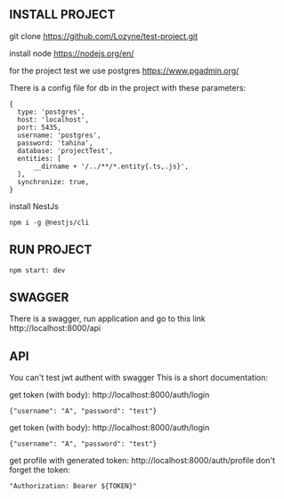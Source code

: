 
## INSTALL PROJECT
git clone https://github.com/Lozyne/test-project.git

install node
https://nodejs.org/en/

for the project test we use postgres
https://www.pgadmin.org/

There is a config file for db in the project with these parameters:
```
{
  type: 'postgres',
  host: 'localhost',
  port: 5435,
  username: 'postgres',
  password: 'tahina',
  database: 'projectTest',
  entities: [
      __dirname + '/../**/*.entity{.ts,.js}',
  ],
  synchronize: true,
}
```

install NestJs
```
npm i -g @nestjs/cli
```
## RUN PROJECT
```
npm start: dev
```
## SWAGGER
There is a swagger, run application and go to this link
http://localhost:8000/api

## API
You can't test jwt authent with swagger
This is a short documentation:

get token (with body):
http://localhost:8000/auth/login
```
{"username": "A", "password": "test"}
```

get token (with body):
http://localhost:8000/auth/login
```
{"username": "A", "password": "test"}
```
get profile with generated token:
http://localhost:8000/auth/profile
don't forget the token: 
```
"Authorization: Bearer ${TOKEN}"
```


